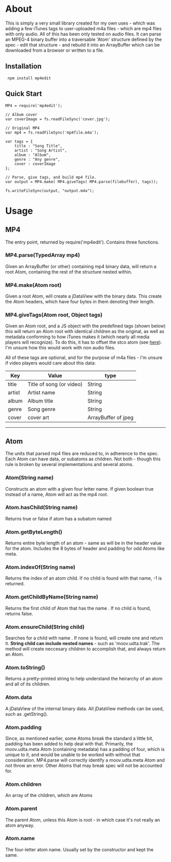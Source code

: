 # About 

This is simply a very small library created for my own uses - which was adding a few iTunes tags to user-uploaded m4a files - which are mp4 files with only audio. All of this has been only tested on audio files. It can parse an MPEG-4 binary buffer into a traversable 'Atom' structure defined by the spec - edit that structure - and rebuild it into an ArrayBuffer which can be downloaded from a browser or written to a file.

## Installation 

     npm install mp4edit

## Quick Start

	MP4 = require('mp4edit');
	
    // Album cover
    var coverImage = fs.readFileSync('cover.jpg');
	
	// Original MP4
	var mp4 = fs.readFileSync('mp4file.m4a');	
	
	var tags = {
	    title : "Song Title",
	    artist : "Song Artist",
	    album : "Album",
	    genre : "Any genre",
	    cover : coverImage
	};
	
	// Parse, give tags, and build mp4 file.
	var output = MP4.make( MP4.giveTags( MP4.parse(filebuffer), tags));
	
	fs.writeFileSync(output, "output.m4a");

	
# Usage

## MP4

The entry point, returned by require('mp4edit'). Contains three functions.

### MP4.parse(TypedArray mp4)

Given an ArrayBuffer (or other) containing mp4 binary data, will return a root Atom, containing the rest of the structure nested within.

### MP4.make(Atom root)

Given a root Atom, will create a jDataView with the binary data. This create the Atom headers, which have four bytes in them denoting their length.

### MP4.giveTags(Atom root, Object tags)

Given an Atom root, and a JS object with the predefined tags (shown below) this will return an Atom root with identical children as the original, as well as metadata conforming to how iTunes makes it (which nearly all media players will recognize). To do this, it has to offset the stco atom (see [here](atomicparsley.sourceforge.net/mpeg-4files.html)). I'm unsure how this would work with non audio files.

All of these tags are optional, and for the purpose of m4a files - I'm unsure if video players would care about this data:

Key  | Value  | type
------------- | -------------  |  ------------
title  | Title of song (or video) | String
artist  | Artist name |  String
album  | Album title |  String
genre  | Song genre |  String
cover  | cover art | ArrayBuffer of jpeg

------

## Atom

The units that parsed mp4 files are reduced to, in adherence to the spec. Each Atom can have data, *or* subatoms as children. Not both - though this rule is broken by several implementations and several atoms.

### Atom(String name)

Constructs an atom with a given four letter name. If given boolean true instead of a name, Atom will act as the mp4 root.

### Atom.hasChild(String name)

Returns true or false if atom has a subatom named <name>

### Atom.getByteLength()

Returns entire byte length of an atom - same as will be in the header value for the atom. Includes the 8 bytes of header and padding for odd Atoms like meta.

### Atom.indexOf(String name)

Returns the index of an atom child. If no child is found with that name, -1 is returned.

### Atom.getChildByName(String name)

Returns the first child of Atom that has the name <name>. If no child is found, returns false.

### Atom.ensureChild(String child)

Searches for a child with name <child>. If none is found, will create one and return it. **String child can include nested names** - such as 'moov.udta.trak'. The method will create neccesary children to accomplish that, and always return an Atom.

### Atom.toString()

Returns a pretty-printed string to help understand the heirarchy of an atom and all of its children.

### Atom.data

A jDataView of the internal binary data. All jDataView methods can be used, such as .getString().

### Atom.padding

Since, as mentioned earlier, some Atoms break the standard a little bit, padding has been added to help deal with that. Primarily, the moov.udta.meta Atom (containing metadata) has a padding of four, which is unique to it, and would be unable to be worked with without that consideration. MP4.parse will correctly identify a moov.udta.meta Atom and not throw an error. Other Atoms that may break spec will not be accounted for.

### Atom.children

An array of the children, which are Atoms

### Atom.parent

The parent Atom, unless this Atom is root - in which case it's not really an atom anyway.

### Atom.name

The four-letter atom name. Usually set by the constructor and kept the same.
